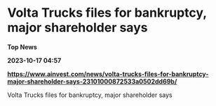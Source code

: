 # Volta Trucks files for bankruptcy, major shareholder says
**Top News**

**2023-10-17 04:57**

**https://www.ainvest.com/news/volta-trucks-files-for-bankruptcy-major-shareholder-says-23101000872533a0502dd69b/**

Volta Trucks files for bankruptcy, major shareholder says
